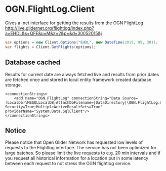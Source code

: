 # OGN.FlightLog.Client

Gives a .net interface for getting the results from the OGN FlightLog
http://live.glidernet.org/flightlog/index.php?a=EHDL&s=QFE&u=M&z=2&p=&d=30052015&j 

```c#
var options = new Client.Options("EHDL", new DateTime(2015, 05, 30));
var flights = Client.GetFlights(options);
```

## Database cached

Results for current date are always fetched live and results from prior dates are fetched once and stored in local entity framework created database storage. 

```
<connectionStrings>
    <add name="OGN.FlightLog" connectionString="Data Source=(LocalDb)\MSSQLLocalDB;AttachDbFilename=|DataDirectory|\OGN.FlightLog.mdf;Integrated Security=True;MultipleActiveResultSets=True" providerName="System.Data.SqlClient"/>
</connectionStrings>
```

## Notice 

Please notice that Open Glider Network has requested low levels of requests to the Flightlog interface. The service has not been optimized for large batches. So please limit the live requests to e.g. 20 min intervals and if you request all historical information for a location put in some latency between each request to not stress the OGN flightlog service. 
